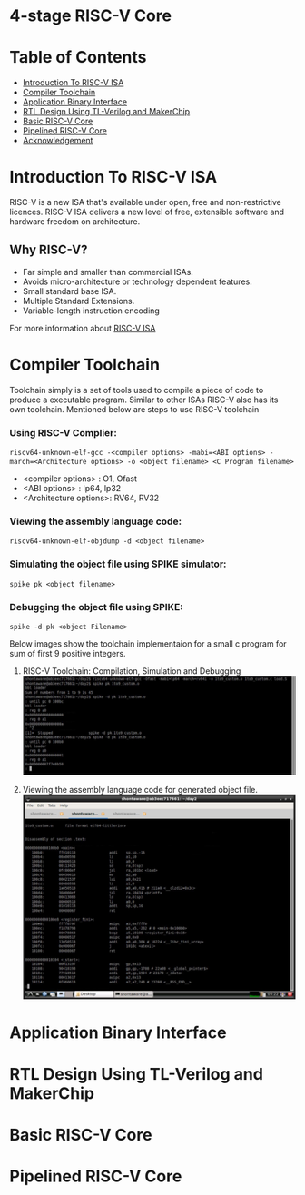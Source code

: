 # 4-stage RISC-V Core

# Table of Contents
  - [Introduction To RISC-V ISA](#Introduction-to-risc-v-isa)
  - [Compiler Toolchain](#compiler-toolchain)
  - [Application Binary Interface](#application-binary-interface)
  - [RTL Design Using TL-Verilog and MakerChip](#rtl-design-using-tl-verilog-and-makerchip)
  - [Basic RISC-V Core](#basic-risc-v-core)
  - [Pipelined RISC-V Core](#pipelined-risc-v-core)
  - [Acknowledgement](#acknowledgement)

# Introduction To RISC-V ISA
RISC-V is a new ISA that's available under open, free and non-restrictive licences. RISC-V ISA delivers a new level of free, extensible software and hardware freedom on architecture.

  ## Why RISC-V?
  - Far simple and smaller than commercial ISAs.
  - Avoids micro-architecture or technology dependent features.
  - Small standard base ISA.
  - Multiple Standard Extensions.
  - Variable-length instruction encoding

  For more information about [RISC-V ISA](https://github.com/riscv/riscv-isa-manual)
 
# Compiler Toolchain
Toolchain simply is a set of tools used to compile a piece of code to produce a executable program. Similar to other ISAs RISC-V also has its own toolchain. 
Mentioned below are steps to use RISC-V toolchain

  ### Using RISC-V Complier:
    riscv64-unknown-elf-gcc -<compiler options> -mabi=<ABI options> -march=<Architecture options> -o <object filename> <C Program filename>
  - \<compiler options\>    : O1, Ofast
  - \<ABI options\>         : lp64, lp32
  - \<Architecture options\>: RV64, RV32
  
  ### Viewing the assembly language code:
    riscv64-unknown-elf-objdump -d <object filename>
  
  ### Simulating the object file using SPIKE simulator:
    spike pk <object filename>
    
  ### Debugging the object file using SPIKE:
    spike -d pk <object Filename>

Below images show the toolchain implementaion for a small c program for sum of first 9 positive integers.
  1. RISC-V Toolchain: Compilation, Simulation and Debugging
      ![riscv_toolchain](Day2/d2_ss2.JPG)
      
  2. Viewing the assembly language code for generated object file.
      ![assembly_code](Day2/d2_ss1.JPG)

# Application Binary Interface

# RTL Design Using TL-Verilog and MakerChip

# Basic RISC-V Core

# Pipelined RISC-V Core
